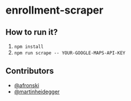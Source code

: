 # enrollment-scraper

## How to run it?

1. `npm install`
2. `npm run scrape -- YOUR-GOOGLE-MAPS-API-KEY`

## Contributors

- [@afronski](https://github.com/afronski)
- [@martinheidegger](https://github.com/martinheidegger)
